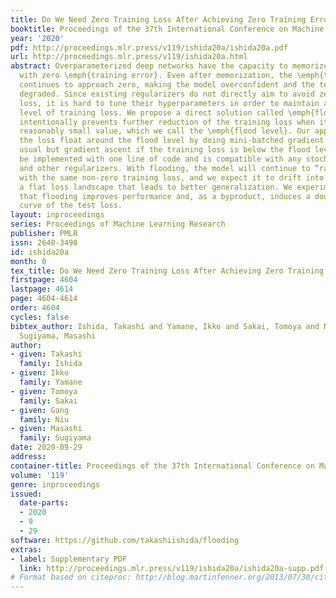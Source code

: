 ```yaml
---
title: Do We Need Zero Training Loss After Achieving Zero Training Error?
booktitle: Proceedings of the 37th International Conference on Machine Learning
year: '2020'
pdf: http://proceedings.mlr.press/v119/ishida20a/ishida20a.pdf
url: http://proceedings.mlr.press/v119/ishida20a.html
abstract: Overparameterized deep networks have the capacity to memorize training data
  with zero \emph{training error}. Even after memorization, the \emph{training loss}
  continues to approach zero, making the model overconfident and the test performance
  degraded. Since existing regularizers do not directly aim to avoid zero training
  loss, it is hard to tune their hyperparameters in order to maintain a fixed/preset
  level of training loss. We propose a direct solution called \emph{flooding} that
  intentionally prevents further reduction of the training loss when it reaches a
  reasonably small value, which we call the \emph{flood level}. Our approach makes
  the loss float around the flood level by doing mini-batched gradient descent as
  usual but gradient ascent if the training loss is below the flood level. This can
  be implemented with one line of code and is compatible with any stochastic optimizer
  and other regularizers. With flooding, the model will continue to “random walk”
  with the same non-zero training loss, and we expect it to drift into an area with
  a flat loss landscape that leads to better generalization. We experimentally show
  that flooding improves performance and, as a byproduct, induces a double descent
  curve of the test loss.
layout: inproceedings
series: Proceedings of Machine Learning Research
publisher: PMLR
issn: 2640-3498
id: ishida20a
month: 0
tex_title: Do We Need Zero Training Loss After Achieving Zero Training Error?
firstpage: 4604
lastpage: 4614
page: 4604-4614
order: 4604
cycles: false
bibtex_author: Ishida, Takashi and Yamane, Ikko and Sakai, Tomoya and Niu, Gang and
  Sugiyama, Masashi
author:
- given: Takashi
  family: Ishida
- given: Ikko
  family: Yamane
- given: Tomoya
  family: Sakai
- given: Gang
  family: Niu
- given: Masashi
  family: Sugiyama
date: 2020-09-29
address: 
container-title: Proceedings of the 37th International Conference on Machine Learning
volume: '119'
genre: inproceedings
issued:
  date-parts:
  - 2020
  - 9
  - 29
software: https://github.com/takashiishida/flooding
extras:
- label: Supplementary PDF
  link: http://proceedings.mlr.press/v119/ishida20a/ishida20a-supp.pdf
# Format based on citeproc: http://blog.martinfenner.org/2013/07/30/citeproc-yaml-for-bibliographies/
---
```

